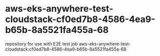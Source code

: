 # aws-eks-anywhere-test-cloudstack-cf0ed7b8-4586-4ea9-b65b-8a5521fa455a-68
repository for use with E2E test job aws-eks-anywhere-test-cloudstack:cf0ed7b8-4586-4ea9-b65b-8a5521fa455a-68
